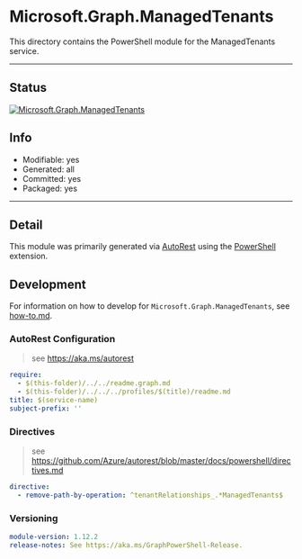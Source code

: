 <!-- region Generated -->
# Microsoft.Graph.ManagedTenants
This directory contains the PowerShell module for the ManagedTenants service.

---
## Status
[![Microsoft.Graph.ManagedTenants](https://img.shields.io/powershellgallery/v/Microsoft.Graph.ManagedTenants.svg?style=flat-square&label=Microsoft.Graph.ManagedTenants "Microsoft.Graph.ManagedTenants")](https://www.powershellgallery.com/packages/Microsoft.Graph.ManagedTenants/)

## Info
- Modifiable: yes
- Generated: all
- Committed: yes
- Packaged: yes

---
## Detail
This module was primarily generated via [AutoRest](https://github.com/Azure/autorest) using the [PowerShell](https://github.com/Azure/autorest.powershell) extension.

## Development
For information on how to develop for `Microsoft.Graph.ManagedTenants`, see [how-to.md](how-to.md).
<!-- endregion -->

### AutoRest Configuration

> see https://aka.ms/autorest

``` yaml
require:
  - $(this-folder)/../../readme.graph.md
  - $(this-folder)/../../../profiles/$(title)/readme.md
title: $(service-name)
subject-prefix: ''
```

### Directives

> see https://github.com/Azure/autorest/blob/master/docs/powershell/directives.md

``` yaml
directive:
  - remove-path-by-operation: ^tenantRelationships_.*ManagedTenants$
```
### Versioning

``` yaml
module-version: 1.12.2
release-notes: See https://aka.ms/GraphPowerShell-Release.
```

